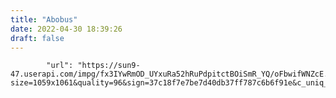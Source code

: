 ```yaml
---
title: "Abobus"
date: 2022-04-30 18:39:26
draft: false
---
```


            "url": "https://sun9-47.userapi.com/impg/fx3IYwRmOD_UYxuRa52hRuPdpitctBOiSmR_YQ/oFbwifWNZcE.jpg?size=1059x1061&quality=96&sign=37c18f7e7be7d40db37ff787c6b6f91e&c_uniq_tag=0R_KyA87e49_n6EwztvwJU0zYp6zXwQ20yKbX5GRKJM&type=album",
